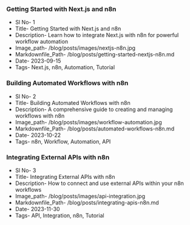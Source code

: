 ### Getting Started with Next.js and n8n

- Sl No- 1
- Title- Getting Started with Next.js and n8n
- Description- Learn how to integrate Next.js with n8n for powerful workflow automation
- Image_path- /blog/posts/images/nextjs-n8n.jpg
- Markdownfile_Path- /blog/posts/getting-started-nextjs-n8n.md
- Date- 2023-09-15
- Tags- Next.js, n8n, Automation, Tutorial

### Building Automated Workflows with n8n

- Sl No- 2
- Title- Building Automated Workflows with n8n
- Description- A comprehensive guide to creating and managing workflows with n8n
- Image_path- /blog/posts/images/workflow-automation.jpg
- Markdownfile_Path- /blog/posts/automated-workflows-n8n.md
- Date- 2023-10-22
- Tags- n8n, Workflow, Automation, API

### Integrating External APIs with n8n

- Sl No- 3
- Title- Integrating External APIs with n8n
- Description- How to connect and use external APIs within your n8n workflows
- Image_path- /blog/posts/images/api-integration.jpg
- Markdownfile_Path- /blog/posts/integrating-apis-n8n.md
- Date- 2023-11-30
- Tags- API, Integration, n8n, Tutorial 
